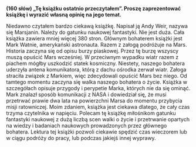 **(160 słów) „Tę książku ostatnio przeczytałem”. Proszę zaprezentować książkę i wyrazić własną opinię na jego temat.**

Niedawno czytałem bardzo ciekawą książkę. Napisał ją Andy Weir, nazywa się Marsjanin. Należy do gatunku naukowej fantastyki. Nie jest duża. Cała książka zawiera mniej więcej 380 stron.
Głównym bohaterem książki jest Mark Watnie, amerykański astronauta. Razem z załogą podróżuje na Mars. Historia zaczyna się od opisu burzy piaskowej. Przez tę burzę wszyscy muszą opuścić Mars wcześniej. W przeciwnym wypadku wiatr razem z piachem mógłby uszkodzić statek kosmiczny. Niestety, naszego bohatera uderzyła antena komunikatora, którą z dachu ośrodka zerwał wiatr. Załoga straciła związek z Markiem, więc zdecydowali opuścić Mars bez niego. Od tamtego momentu zaczyna się walka naszego bohatera o życie. Książka w szczegółach opisuje przygody i perypetie Marka, których nie da się ominąć.  Mark znalazł sposób komunikacji z NASA i dowiedział się, że musi przetrwać prawie dwa lata na powierzchni Marsa do momentu przybycia misji ratowniczej.
Moim zdaniem, książka jest ciekawa dlatego, że cały czas trzyma czytelnika w napięciu.
Polecam tę książkę miłośnikom gatunku fantastyki naukowej z dużą liczbą scen walki o życie i przetrwanie opartych na wiedzy i badaniach naukowych prowadzonych przez głównego bohatera. Lektura tej książki pozwoli ciekawie spędzić czas wieczorem lub w ciągu podróży do pracy, lub podczas jakiejś innej wyprawy.

